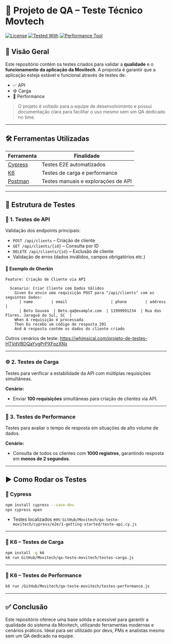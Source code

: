 # 🧪 Projeto de QA – Teste Técnico Movtech

[![License](https://img.shields.io/badge/license-MIT-blue.svg)](LICENSE)
[![Tested With](https://img.shields.io/badge/tested%20with-Cypress-brightgreen.svg)](https://www.cypress.io/)
[![Performance Tool](https://img.shields.io/badge/performance-K6-lightgrey.svg)](https://k6.io/)

## 📌 Visão Geral

Este repositório contém os testes criados para validar a **qualidade** e o **funcionamento da aplicação da Movitech**. A proposta é garantir que a aplicação esteja estável e funcional através de testes de:

- ✅ API
- ⚙️ Carga
- 🚀 Performance

> O projeto é voltado para a equipe de desenvolvimento e possui documentação clara para facilitar o uso mesmo sem um QA dedicado no time.

---

## 🛠️ Ferramentas Utilizadas

| Ferramenta | Finalidade |
|------------|------------|
| [Cypress](https://www.cypress.io/) | Testes E2E automatizados |
| [K6](https://k6.io/) | Testes de carga e performance |
| [Postman](https://www.postman.com/) | Testes manuais e explorações de API |

---

## 📁 Estrutura de Testes

### 📌 1. Testes de API

Validação dos endpoints principais:

- `POST /api/clients` – Criação de cliente  
- `GET /api/clients/{id}` – Consulta por ID  
- `DELETE /api/clients/{id}` – Exclusão de cliente  
- Validação de erros (dados inválidos, campos obrigatórios etc.)

#### 📝 Exemplo de Gherkin

```gherkin
Feature: Criação de Cliente via API

  Scenario: Criar Cliente com Dados Válidos
    Given Eu envio uma requisição POST para "/api/clients" com os seguintes dados:
      | name        | email                   | phone        | address                        |
      | Beto Gouvea  | Beto.qa@example.com  | 11999991234  | Rua das Flores, Jaraguá do Sul, SC  |
    When A requisição é processada
    Then Eu recebo um código de resposta 201
    And A resposta contém os dados do cliente criado
```

Outros cenários de teste: https://whimsical.com/projeto-de-testes-HTVdVBDQaYvgPrPXFpzXNx

---

### ⚙️ 2. Testes de Carga

Testes para verificar a estabilidade da API com múltiplas requisições simultâneas.

**Cenário:**  
- Enviar **100 requisições** simultâneas para criação de clientes via API.

---

### 🚀 3. Testes de Performance

Testes para avaliar o tempo de resposta em situações de alto volume de dados.

**Cenário:**  
- Consulta de todos os clientes com **1000 registros**, garantindo resposta em **menos de 2 segundos**.

---

## ▶️ Como Rodar os Testes

### 🔧 Cypress

```bash
npm install cypress --save-dev
npx cypress open
```

- Testes localizados em: `GitHub/Movitech/qa-teste-movitech/cypress/e2e/1-getting-started/teste-api.cy.js`

---

### 🔧 K6 – Testes de Carga

```bash
npm install -g k6
k6 run GitHub/Movitech/qa-teste-movitech/testes-carga.js
```

---

### 🔧 K6 – Testes de Performance

```bash
k6 run /GitHub/Movitech/qa-teste-movitech/testes-performance.js
```

---

## ✅ Conclusão

Este repositório oferece uma base sólida e acessível para garantir a qualidade do sistema da Movitech, utilizando ferramentas modernas e cenários práticos. Ideal para ser utilizado por devs, PMs e analistas mesmo sem um QA dedicado na equipe.
